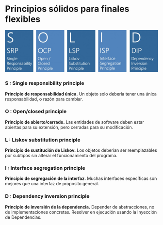 # Principios sólidos para finales flexibles

![solid diagram](./assets/solid.jpg)

### S : Single responsibility principle

**Principio de responsabilidad única.**
Un objeto solo debería tener una única responsabilidad, o razón para cambiar.

### O : Open/closed principle

**Principio de abierto/cerrado.**
Las entidades de software deben estar abiertas para su extensión, pero cerradas para su modificación.

### L : Liskov substitution principle

**Principio de sustitución de Liskov.**
Los objetos deberían ser reemplazables por subtipos sin alterar el funcionamiento del programa.

### I : Interface segregation principle

**Principio de segregación de la interfaz.**
Muchas interfaces específicas son mejores que una interfaz de propósito general.​

### D : Dependency inversion principle

**Principio de inversión de la dependencia.**
Depender de abstracciones, no de implementaciones concretas. Resolver en ejecución usando la Inyección de Dependencias.
